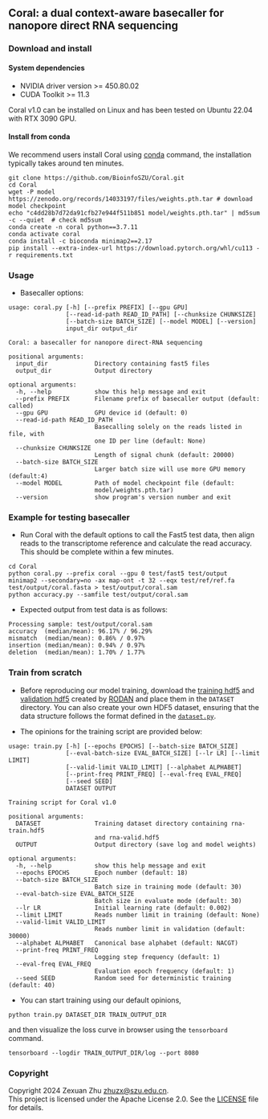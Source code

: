 ## Coral: a dual context-aware basecaller for nanopore direct RNA sequencing

### Download and install

#### System dependencies
- NVIDIA driver version >= 450.80.02
- CUDA Toolkit >= 11.3

Coral v1.0 can be installed on Linux and has been tested on Ubuntu 22.04 with RTX 3090 GPU.

#### Install from conda
We recommend users install Coral using [conda](https://www.anaconda.com/download/success) command, the installation typically takes around ten minutes.
```shell
git clone https://github.com/BioinfoSZU/Coral.git
cd Coral
wget -P model https://zenodo.org/records/14033197/files/weights.pth.tar # download model checkpoint
echo "c4dd28b7d72da91cfb27e944f511b851 model/weights.pth.tar" | md5sum -c --quiet  # check md5sum
conda create -n coral python==3.7.11
conda activate coral
conda install -c bioconda minimap2==2.17
pip install --extra-index-url https://download.pytorch.org/whl/cu113 -r requirements.txt 
```

### Usage
- Basecaller options:
```text
usage: coral.py [-h] [--prefix PREFIX] [--gpu GPU]
                [--read-id-path READ_ID_PATH] [--chunksize CHUNKSIZE]
                [--batch-size BATCH_SIZE] [--model MODEL] [--version]
                input_dir output_dir

Coral: a basecaller for nanopore direct-RNA sequencing

positional arguments:
  input_dir             Directory containing fast5 files
  output_dir            Output directory

optional arguments:
  -h, --help            show this help message and exit
  --prefix PREFIX       Filename prefix of basecaller output (default: called)
  --gpu GPU             GPU device id (default: 0)
  --read-id-path READ_ID_PATH
                        Basecalling solely on the reads listed in file, with
                        one ID per line (default: None)
  --chunksize CHUNKSIZE
                        Length of signal chunk (default: 20000)
  --batch-size BATCH_SIZE
                        Larger batch size will use more GPU memory (default:4)
  --model MODEL         Path of model checkpoint file (default:
                        model/weights.pth.tar)
  --version             show program's version number and exit
```

### Example for testing basecaller
- Run Coral with the default options to call the Fast5 test data, then align reads to the transcriptome reference 
and calculate the read accuracy. This should be complete within a few minutes.
```shell
cd Coral
python coral.py --prefix coral --gpu 0 test/fast5 test/output 
minimap2 --secondary=no -ax map-ont -t 32 --eqx test/ref/ref.fa test/output/coral.fasta > test/output/coral.sam 
python accuracy.py --samfile test/output/coral.sam
```

- Expected output from test data is as follows: 
```text 
Processing sample: test/output/coral.sam
accuracy  (median/mean): 96.17% / 96.29%
mismatch  (median/mean): 0.86% / 0.97%
insertion (median/mean): 0.94% / 0.97%
deletion  (median/mean): 1.70% / 1.77%
```

### Train from scratch
- Before reproducing our model training, download the [training hdf5](https://zenodo.org/records/4556951/files/rna-train.hdf5?download=1) 
and [validation hdf5](https://zenodo.org/records/4556951/files/rna-valid.hdf5?download=1) created by [RODAN](https://github.com/biodlab/RODAN) 
and place them in the `DATASET` directory. You can also create your own HDF5 dataset, ensuring that the data structure
follows the format defined in the [`dataset.py`](./dataset.py). 

- The opinions for the training script are provided below:
```text
usage: train.py [-h] [--epochs EPOCHS] [--batch-size BATCH_SIZE]
                [--eval-batch-size EVAL_BATCH_SIZE] [--lr LR] [--limit LIMIT]
                [--valid-limit VALID_LIMIT] [--alphabet ALPHABET]
                [--print-freq PRINT_FREQ] [--eval-freq EVAL_FREQ]
                [--seed SEED]
                DATASET OUTPUT

Training script for Coral v1.0

positional arguments:
  DATASET               Training dataset directory containing rna-train.hdf5
                        and rna-valid.hdf5
  OUTPUT                Output directory (save log and model weights)

optional arguments:
  -h, --help            show this help message and exit
  --epochs EPOCHS       Epoch number (default: 18)
  --batch-size BATCH_SIZE
                        Batch size in training mode (default: 30)
  --eval-batch-size EVAL_BATCH_SIZE
                        Batch size in evaluate mode (default: 30)
  --lr LR               Initial learning rate (default: 0.002)
  --limit LIMIT         Reads number limit in training (default: None)
  --valid-limit VALID_LIMIT
                        Reads number limit in validation (default: 30000)
  --alphabet ALPHABET   Canonical base alphabet (default: NACGT)
  --print-freq PRINT_FREQ
                        Logging step frequency (default: 1)
  --eval-freq EVAL_FREQ
                        Evaluation epoch frequency (default: 1)
  --seed SEED           Random seed for deterministic training (default: 40)

```

- You can start training using our default opinions,
```shell
python train.py DATASET_DIR TRAIN_OUTPUT_DIR
```
and then visualize the loss curve in browser using the `tensorboard` command.
```shell 
tensorboard --logdir TRAIN_OUTPUT_DIR/log --port 8080 
```

### Copyright
Copyright 2024 Zexuan Zhu <zhuzx@szu.edu.cn>.<br>
This project is licensed under the Apache License 2.0. See the [LICENSE](./LICENSE) file for details.
